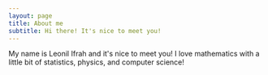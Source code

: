 ```yaml
---
layout: page
title: About me
subtitle: Hi there! It's nice to meet you!
---
```


My name is Leonil Ifrah and it's nice to meet you! I love mathematics with a little bit of statistics, physics, and computer science!
